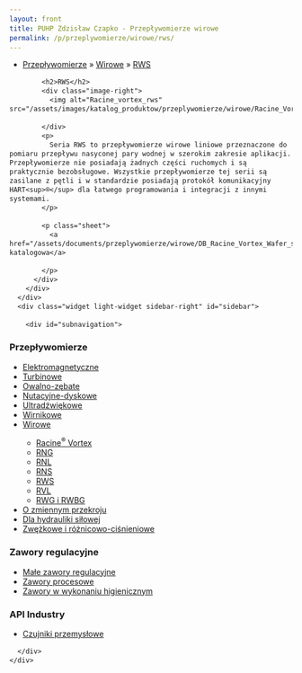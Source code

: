 ```yaml
---
layout: front
title: PUHP Zdzisław Czapko - Przepływomierze wirowe
permalink: /p/przeplywomierze/wirowe/rws/
---
```


<div id="content">
  <div class="wrapper-with-color-background">
    <div class="content-area-blog blog-background-sidebar-right">
      <div class="mainarea-left" id="mainarea">
        <div class="blogpost-blog3">
          <div class="post-content">
            <ul class="meta">
<li>
<a href="/p/przeplywomierze">Przepływomierze</a>
»
<a href="/p/przeplywomierze/wirowe">Wirowe</a>
»
<a href="/p/przeplywomierze/wirowe/rws">RWS</a>
</li>
</ul>

            <h2>RWS</h2>
            <div class="image-right">
              <img alt="Racine_vortex_rws" src="/assets/images/katalog_produktow/przeplywomierze/wirowe/Racine_Vortex_RWS.png">

            </div>
            <p>
              Seria RWS to przepływomierze wirowe liniowe przeznaczone do pomiaru przepływu nasyconej pary wodnej w szerokim zakresie aplikacji. Przepływomierze nie posiadają żadnych części ruchomych i są praktycznie bezobsługowe. Wszystkie przepływomierze tej serii są zasilane z pętli i w standardzie posiadają protokół komunikacyjny HART<sup>®</sup> dla łatwego programowania i integracji z innymi systemami.
            </p>
            
            <p class="sheet">
              <a href="/assets/documents/przeplywomierze/wirowe/DB_Racine_Vortex_Wafer_steam_flow_meter_RWS_pl.pdf">Karta katalogowa</a>

            </p>
          </div>
        </div>
      </div>
      <div class="widget light-widget sidebar-right" id="sidebar">
        
        <div id="subnavigation">
<h3>Przepływomierze</h3>
<ul class="subcategories">
<li class="category"><a href="/p/przeplywomierze/elektromagnetyczne">Elektromagnetyczne</a></li>
<li class="category"><a href="/p/przeplywomierze/turbinowe">Turbinowe</a></li>
<li class="category"><a href="/p/przeplywomierze/owalno-zebate">Owalno-zębate</a></li>
<li class="category"><a href="/p/przeplywomierze/nutacyjne-dyskowe">Nutacyjne-dyskowe</a></li>
<li class="category"><a href="/p/przeplywomierze/ultradzwiekowe">Ultradźwiękowe</a></li>
<li class="category"><a href="/p/przeplywomierze/wirnikowe">Wirnikowe</a></li>
<li class="category"><a href="/p/przeplywomierze/wirowe">Wirowe</a></li>
<div class="light-widget">
<ul class="products">
<li class="product"><a href="/p/przeplywomierze/wirowe/racine-sup-sup-vortex">Racine<sup>®</sup> Vortex</a></li>
<li class="product"><a href="/p/przeplywomierze/wirowe/rng">RNG</a></li>
<li class="product"><a href="/p/przeplywomierze/wirowe/rnl">RNL</a></li>
<li class="product"><a href="/p/przeplywomierze/wirowe/rns">RNS</a></li>
<li class="product"><a href="/p/przeplywomierze/wirowe/rws">RWS</a></li>
<li class="product"><a href="/p/przeplywomierze/wirowe/rvl">RVL</a></li>
<li class="product"><a href="/p/przeplywomierze/wirowe/rwg-i-rwbg">RWG i RWBG</a></li>
</ul>
</div>
<li class="category"><a href="/p/przeplywomierze/o-zmiennym-przekroju">O zmiennym przekroju</a></li>
<li class="category"><a href="/p/przeplywomierze/dla-hydrauliki-silowej">Dla hydrauliki siłowej</a></li>
<li class="category"><a href="/p/przeplywomierze/zwezkowe-i-roznicowo-cisnieniowe">Zwężkowe i różnicowo-ciśnieniowe</a></li>
</ul>
<h3>Zawory regulacyjne</h3>
<ul class="subcategories">
<li class="category"><a href="/p/zawory-regulacyjne/male-zawory-regulacyjne">Małe zawory regulacyjne</a></li>
<li class="category"><a href="/p/zawory-regulacyjne/zawory-procesowe">Zawory procesowe</a></li>
<li class="category"><a href="/p/zawory-regulacyjne/zawory-w-wykonaniu-higienicznym">Zawory w wykonaniu higienicznym</a></li>
</ul>
<h3>API Industry</h3>
<ul class="subcategories">
<li class="category"><a href="/p/api-industry/czujniki-przemyslowe">Czujniki przemysłowe</a></li>
</ul>
</div>

      </div>
    </div>
  </div>
</div>